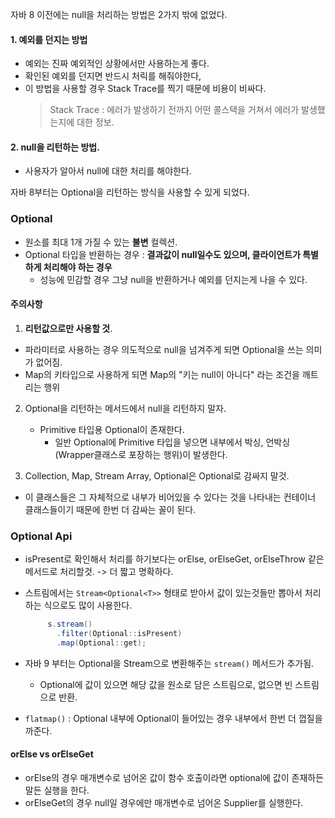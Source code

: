 자바 8 이전에는 null을 처리하는 방법은 2가지 밖에 없었다.

#### 1. 예외를 던지는 방법
- 예외는 진짜 예외적인 상황에서만 사용하는게 좋다. 
- 확인된 예외를 던지면 반드시 처릭를 해줘야한다, 
- 이 방법을 사용할 경우 Stack Trace를 찍기 때문에 비용이 비싸다.
    > Stack Trace : 에러가 발생하기 전까지 어떤 콜스택을 거쳐서 에러가 발생했는지에 대한 정보. 

#### 2. null을 리턴하는 방법.
- 사용자가 알아서 null에 대한 처리를 해야한다.

자바 8부터는 Optional을 리턴하는 방식을 사용할 수 있게 되었다.


### Optional
- 원소를 최대 1개 가질 수 있는 **불변** 컬렉션.
- Optional 타입을 반환하는 경우 : **결과값이 null일수도 있으며, 클라이언트가 특별하게 처리해야 하는 경우**
  - 성능에 민감할 경우 그냥 null을 반환하거나 예외를 던지는게 나을 수 있다.

#### 주의사항
1. **리턴값으로만 사용할 것**. 
  - 파라미터로 사용하는 경우 의도적으로 null을 넘겨주게 되면 Optional을 쓰는 의미가 없어짐.
  - Map의 키타입으로 사용하게 되면 Map의 "키는 null이 아니다" 라는 조건을 깨트리는 행위

2. Optional을 리턴하는 메서드에서 null을 리턴하지 말자.
    - Primitive 타입용 Optional이 존재한다.
      - 일반 Optional에 Primitive 타입을 넣으면 내부에서 박싱, 언박싱 (Wrapper클래스로 포장하는 행위)이 발생한다.
    
3. Collection, Map, Stream Array, Optional은 Optional로 감싸지 말것.
  - 이 클래스들은 그 자체적으로 내부가 비어있을 수 있다는 것을 나타내는 컨테이너 클래스들이기 때문에 한번 더 감싸는 꼴이 된다.

### Optional Api
- isPresent로 확인해서 처리를 하기보다는 orElse, orElseGet, orElseThrow 같은 메서드로 처리할것. -> 더 짧고 명확하다.
- 스트림에서는 `Stream<Optional<T>>` 형태로 받아서 값이 있는것들만 뽑아서 처리하는 식으로도 많이 사용한다.
   ```java
        s.stream()
          .filter(Optional::isPresent)
          .map(Optional::get);
   ```
- 자바 9 부터는 Optional을 Stream으로 변환해주는 `stream()` 메서드가 추가됨.
  - Optional에 값이 있으면 해당 값을 원소로 담은 스트림으로, 없으면 빈 스트림으로 반환.

- `flatmap()` : Optional 내부에 Optional이 들어있는 경우 내부에서 한번 더 껍질을 까준다.
  

#### orElse vs orElseGet
- orElse의 경우 매개변수로 넘어온 값이 함수 호출이라면 optional에 값이 존재하든 말든 실행을 한다.
- orElseGet의 경우 null일 경우에만 매개변수로 넘어온 Supplier를 실행한다.